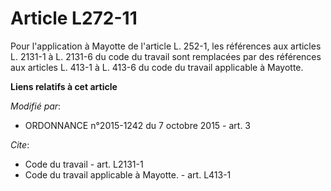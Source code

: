 # Article L272-11

Pour l'application à Mayotte de l'article L. 252-1, les références aux articles L. 2131-1 à L. 2131-6 du code du travail sont
remplacées par des références aux articles L. 413-1 à L. 413-6 du code du travail applicable à Mayotte.

**Liens relatifs à cet article**

_Modifié par_:

  - ORDONNANCE n°2015-1242 du 7 octobre 2015 - art. 3

_Cite_:

  - Code du travail - art. L2131-1
  - Code du travail applicable à Mayotte. - art. L413-1
